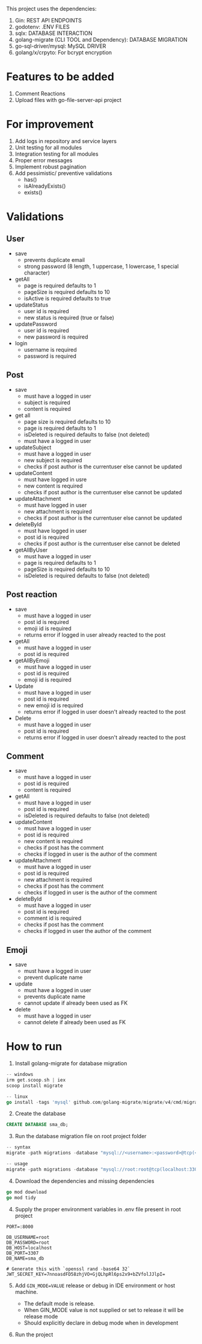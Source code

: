 This project uses the dependencies:
1. Gin: REST API ENDPOINTS
2. godotenv: .ENV FILES
3. sqlx: DATABASE INTERACTION
4. golang-migrate (CLI TOOL and Dependency): DATABASE MIGRATION
5. go-sql-driver/mysql: MySQL DRIVER
6. golang/x/crpyto: For bcrypt encryption

# Features to be added
1. Comment Reactions
3. Upload files with go-file-server-api project

# For improvement
1. Add logs in repository and service layers
2. Unit testing for all modules
3. Integration testing for all modules
4. Proper error messages
5. Implement robust pagination
7. Add pessimistic/ preventive validations
   - has()
   - isAlreadyExists()
   - exists()

# Validations
## User
   - save
     - prevents duplicate email
     - strong password (8 length, 1 uppercase, 1 lowercase, 1 special character)
   - getAll
     - page is required defaults to 1
     - pageSize is required defaults to 10
     - isActive is required defaults to true
   - updateStatus
     - user id is required
     - new status is required (true or false)
   - updatePassword
     - user id is required
     - new password is required
   - login
     - username is required
     - password is required
## Post
   - save
     - must have a logged in user
     - subject is required
     - content is required
   - get all
     - page size is required defaults to 10
     - page is required defaults to 1
     - isDeleted is required defaults to false (not deleted)
     - must have a logged in user
   - updateSubject
     - must have a logged in user
     - new subject is required
     - checks if post author is the currentuser else cannot be updated
   - updateContent
     - must have logged in usre
     - new content is required
     - checks if post author is the currentuser else cannot be updated
   - updateAttachment
     - must have logged in user
     - new attachment is required
     - checks if post author is the currentuser else cannot be updated
   - deleteById
     - must have logged in user
     - post id is required
     - checks if post author is the currentuser else cannot be deleted
   - getAllByUser
     - must have a logged in user
     - page is required defaults to 1
     - pageSize is required defaults to 10
     - isDeleted is required defaults to false (not deleted)
## Post reaction
   - save
     - must have a logged in user
     - post id is required
     - emoji id is required
     - returns error if logged in user already reacted to the post
   - getAll
      - must have a logged in user
      - post id is required
   - getAllByEmoji
      - must have a logged in user
      - post id is required
      - emoji id is required
   - Update
      - must have a logged in user
      - post id is required
      - new emoji id is required
      - returns error if logged in user doesn't already reacted to the post
   - Delete
      - must have a logged in user
      - post id is required
      - returns error if logged in user doesn't already reacted to the post
## Comment
   - save
     - must have a logged in user
     - post id is required
     - content is required
   - getAll
     - must have a logged in user
     - post id is required
     - isDeleted is required defaults to false (not deleted)
   - updateContent
      - must have a logged in user
      - post id is required
      - new content is required
      - checks if post has the comment
      - checks if logged in user is the author of the comment
   - updateAttachment
      - must have a logged in user
      - post id is required
      - new attachment is required
      - checks if post has the comment
      - checks if logged in user is the author of the comment
   - deleteById
      - must have a logged in user
      - post id is required
      - comment id is required
      - checks if post has the comment
      - checks if logged in user the author of the comment
## Emoji
   - save
     - must have a logged in user
     - prevent duplicate name
   - update
     - must have a logged in user
     - prevents duplicate name
     - cannot update if already been used as FK
   - delete
     - must have a logged in user
     - cannot delete if already been used as FK
# How to run
1. Install golang-migrate for database migration
```go
-- windows
irm get.scoop.sh | iex
scoop install migrate

-- linux
go install -tags 'mysql' github.com/golang-migrate/migrate/v4/cmd/migrate@latest
```
2. Create the database
```sql
CREATE DATABASE sma_db;
```

3. Run the database migration file on root project folder
```go
-- syntax
migrate -path migrations -database "mysql://<username>:<password>@tcp(<host>:<port>)/<database_name>" up

-- usage
migrate -path migrations -database "mysql://root:root@tcp(localhost:3307)/sma_db" up
```

4. Download the dependencies and missing dependencies
```go
go mod download
go mod tidy
```

4. Supply the proper environment variables in .env file present in root project
```
PORT=:8000

DB_USERNAME=root
DB_PASSWORD=root
DB_HOST=localhost
DB_PORT=3307
DB_NAME=sma_db

# Generate this with `openssl rand -base64 32`
JWT_SECRET_KEY=7nnoasdFD58zhjVO+GjQLhpRl6ps2x9+bZVfolJJlpI=
```

5. Add `GIN_MODE=VALUE` release or debug in IDE environment or host machine.
    - The default mode is release.
    - When GIN_MODE value is not supplied or set to release it will be release mode
    - Should explicitly declare in debug mode when in development

6. Run the project